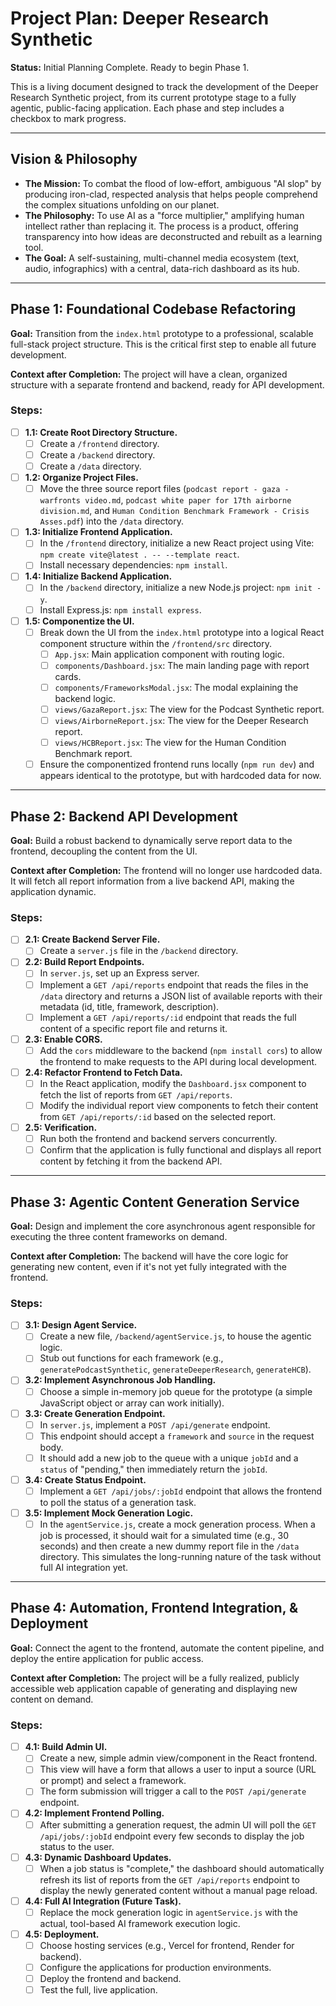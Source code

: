 # Project Plan: Deeper Research Synthetic

**Status:** Initial Planning Complete. Ready to begin Phase 1.

This is a living document designed to track the development of the Deeper Research Synthetic project, from its current prototype stage to a fully agentic, public-facing application. Each phase and step includes a checkbox to mark progress.

---

## Vision & Philosophy

*   **The Mission:** To combat the flood of low-effort, ambiguous "AI slop" by producing iron-clad, respected analysis that helps people comprehend the complex situations unfolding on our planet.
*   **The Philosophy:** To use AI as a "force multiplier," amplifying human intellect rather than replacing it. The process is a product, offering transparency into how ideas are deconstructed and rebuilt as a learning tool.
*   **The Goal:** A self-sustaining, multi-channel media ecosystem (text, audio, infographics) with a central, data-rich dashboard as its hub.

---

## Phase 1: Foundational Codebase Refactoring

**Goal:** Transition from the `index.html` prototype to a professional, scalable full-stack project structure. This is the critical first step to enable all future development.

**Context after Completion:** The project will have a clean, organized structure with a separate frontend and backend, ready for API development.

### Steps:

- [ ] **1.1: Create Root Directory Structure.**
    - [ ] Create a `/frontend` directory.
    - [ ] Create a `/backend` directory.
    - [ ] Create a `/data` directory.

- [ ] **1.2: Organize Project Files.**
    - [ ] Move the three source report files (`podcast report - gaza - warfronts video.md`, `podcast white paper for 17th airborne division.md`, and `Human Condition Benchmark Framework - Crisis Asses.pdf`) into the `/data` directory.

- [ ] **1.3: Initialize Frontend Application.**
    - [ ] In the `/frontend` directory, initialize a new React project using Vite: `npm create vite@latest . -- --template react`.
    - [ ] Install necessary dependencies: `npm install`.

- [ ] **1.4: Initialize Backend Application.**
    - [ ] In the `/backend` directory, initialize a new Node.js project: `npm init -y`.
    - [ ] Install Express.js: `npm install express`.

- [ ] **1.5: Componentize the UI.**
    - [ ] Break down the UI from the `index.html` prototype into a logical React component structure within the `/frontend/src` directory.
        - [ ] `App.jsx`: Main application component with routing logic.
        - [ ] `components/Dashboard.jsx`: The main landing page with report cards.
        - [ ] `components/FrameworksModal.jsx`: The modal explaining the backend logic.
        - [ ] `views/GazaReport.jsx`: The view for the Podcast Synthetic report.
        - [ ] `views/AirborneReport.jsx`: The view for the Deeper Research report.
        - [ ] `views/HCBReport.jsx`: The view for the Human Condition Benchmark report.
    - [ ] Ensure the componentized frontend runs locally (`npm run dev`) and appears identical to the prototype, but with hardcoded data for now.

---

## Phase 2: Backend API Development

**Goal:** Build a robust backend to dynamically serve report data to the frontend, decoupling the content from the UI.

**Context after Completion:** The frontend will no longer use hardcoded data. It will fetch all report information from a live backend API, making the application dynamic.

### Steps:

- [ ] **2.1: Create Backend Server File.**
    - [ ] Create a `server.js` file in the `/backend` directory.

- [ ] **2.2: Build Report Endpoints.**
    - [ ] In `server.js`, set up an Express server.
    - [ ] Implement a `GET /api/reports` endpoint that reads the files in the `/data` directory and returns a JSON list of available reports with their metadata (id, title, framework, description).
    - [ ] Implement a `GET /api/reports/:id` endpoint that reads the full content of a specific report file and returns it.

- [ ] **2.3: Enable CORS.**
    - [ ] Add the `cors` middleware to the backend (`npm install cors`) to allow the frontend to make requests to the API during local development.

- [ ] **2.4: Refactor Frontend to Fetch Data.**
    - [ ] In the React application, modify the `Dashboard.jsx` component to fetch the list of reports from `GET /api/reports`.
    - [ ] Modify the individual report view components to fetch their content from `GET /api/reports/:id` based on the selected report.

- [ ] **2.5: Verification.**
    - [ ] Run both the frontend and backend servers concurrently.
    - [ ] Confirm that the application is fully functional and displays all report content by fetching it from the backend API.

---

## Phase 3: Agentic Content Generation Service

**Goal:** Design and implement the core asynchronous agent responsible for executing the three content frameworks on demand.

**Context after Completion:** The backend will have the core logic for generating new content, even if it's not yet fully integrated with the frontend.

### Steps:

- [ ] **3.1: Design Agent Service.**
    - [ ] Create a new file, `/backend/agentService.js`, to house the agentic logic.
    - [ ] Stub out functions for each framework (e.g., `generatePodcastSynthetic`, `generateDeeperResearch`, `generateHCB`).

- [ ] **3.2: Implement Asynchronous Job Handling.**
    - [ ] Choose a simple in-memory job queue for the prototype (a simple JavaScript object or array can work initially).

- [ ] **3.3: Create Generation Endpoint.**
    - [ ] In `server.js`, implement a `POST /api/generate` endpoint.
    - [ ] This endpoint should accept a `framework` and `source` in the request body.
    - [ ] It should add a new job to the queue with a unique `jobId` and a `status` of "pending," then immediately return the `jobId`.

- [ ] **3.4: Create Status Endpoint.**
    - [ ] Implement a `GET /api/jobs/:jobId` endpoint that allows the frontend to poll the status of a generation task.

- [ ] **3.5: Implement Mock Generation Logic.**
    - [ ] In the `agentService.js`, create a mock generation process. When a job is processed, it should wait for a simulated time (e.g., 30 seconds) and then create a new dummy report file in the `/data` directory. This simulates the long-running nature of the task without full AI integration yet.

---

## Phase 4: Automation, Frontend Integration, & Deployment

**Goal:** Connect the agent to the frontend, automate the content pipeline, and deploy the entire application for public access.

**Context after Completion:** The project will be a fully realized, publicly accessible web application capable of generating and displaying new content on demand.

### Steps:

- [ ] **4.1: Build Admin UI.**
    - [ ] Create a new, simple admin view/component in the React frontend.
    - [ ] This view will have a form that allows a user to input a source (URL or prompt) and select a framework.
    - [ ] The form submission will trigger a call to the `POST /api/generate` endpoint.

- [ ] **4.2: Implement Frontend Polling.**
    - [ ] After submitting a generation request, the admin UI will poll the `GET /api/jobs/:jobId` endpoint every few seconds to display the job status to the user.

- [ ] **4.3: Dynamic Dashboard Updates.**
    - [ ] When a job status is "complete," the dashboard should automatically refresh its list of reports from the `GET /api/reports` endpoint to display the newly generated content without a manual page reload.

- [ ] **4.4: Full AI Integration (Future Task).**
    - [ ] Replace the mock generation logic in `agentService.js` with the actual, tool-based AI framework execution logic.

- [ ] **4.5: Deployment.**
    - [ ] Choose hosting services (e.g., Vercel for frontend, Render for backend).
    - [ ] Configure the applications for production environments.
    - [ ] Deploy the frontend and backend.
    - [ ] Test the full, live application.
